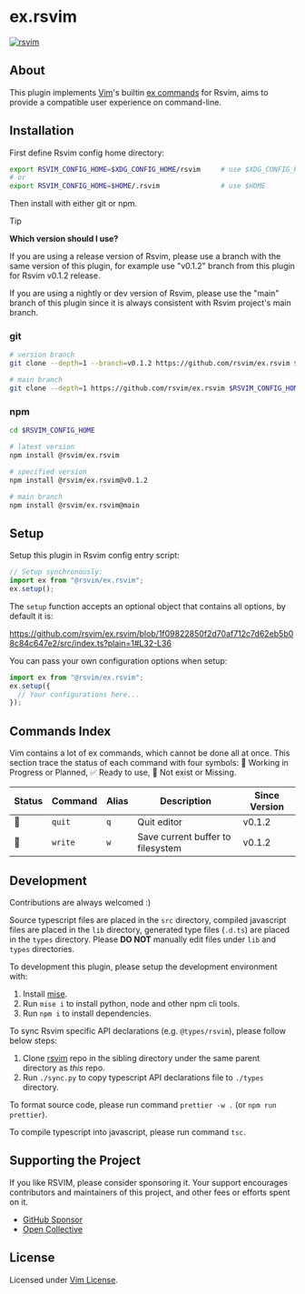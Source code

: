 # ex.rsvim

<a href="https://www.npmjs.com/package/@rsvim/ex.rsvim"><img alt="rsvim" src="https://img.shields.io/npm/v/%40rsvim%2Fex.rsvim" /></a>

## About

This plugin implements [Vim](https://www.vim.org/)'s builtin [ex commands](https://vimhelp.org/index.txt.html#index.txt) for Rsvim, aims to provide a compatible user experience on command-line.

## Installation

First define Rsvim config home directory:

```bash
export RSVIM_CONFIG_HOME=$XDG_CONFIG_HOME/rsvim     # use $XDG_CONFIG_HOME
# or
export RSVIM_CONFIG_HOME=$HOME/.rsvim               # use $HOME
```

Then install with either git or npm.

> [!TIP]
>
> **Which version should I use?**
>
> If you are using a release version of Rsvim, please use a branch with the same version of this plugin, for example use "v0.1.2" branch from this plugin for Rsvim v0.1.2 release.
>
> If you are using a nightly or dev version of Rsvim, please use the "main" branch of this plugin since it is always consistent with Rsvim project's main branch.

### git

```bash
# version branch
git clone --depth=1 --branch=v0.1.2 https://github.com/rsvim/ex.rsvim $RSVIM_CONFIG_HOME/@rsvim/ex.rsvim

# main branch
git clone --depth=1 https://github.com/rsvim/ex.rsvim $RSVIM_CONFIG_HOME/@rsvim/ex.rsvim
```

### npm

```bash
cd $RSVIM_CONFIG_HOME

# latest version
npm install @rsvim/ex.rsvim

# specified version
npm install @rsvim/ex.rsvim@v0.1.2

# main branch
npm install @rsvim/ex.rsvim@main
```

## Setup

Setup this plugin in Rsvim config entry script:

```javascript
// Setup synchronously:
import ex from "@rsvim/ex.rsvim";
ex.setup();
```

The `setup` function accepts an optional object that contains all options, by default it is:

https://github.com/rsvim/ex.rsvim/blob/1f09822850f2d70af712c7d62eb5b08c84c647e2/src/index.ts?plain=1#L32-L36

You can pass your own configuration options when setup:

```javascript
import ex from "@rsvim/ex.rsvim";
ex.setup({
  // Your configurations here...
});
```

## Commands Index

Vim contains a lot of ex commands, which cannot be done all at once. This section trace the status of each command with four symbols: 🚧 Working in Progress or Planned, ✅ Ready to use, 🔴 Not exist or Missing.

| Status | Command | Alias | Description                       | Since Version |
| ------ | ------- | ----- | --------------------------------- | ------------- |
| 🚧     | `quit`  | `q`   | Quit editor                       | v0.1.2        |
| 🚧     | `write` | `w`   | Save current buffer to filesystem | v0.1.2        |

## Development

Contributions are always welcomed :)

Source typescript files are placed in the `src` directory, compiled javascript files are placed in the `lib` directory, generated type files (`.d.ts`) are placed in the `types` directory. Please **DO NOT** manually edit files under `lib` and `types` directories.

To development this plugin, please setup the development environment with:

1. Install [mise](https://github.com/jdx/mise).
2. Run `mise i` to install python, node and other npm cli tools.
3. Run `npm i` to install dependencies.

To sync Rsvim specific API declarations (e.g. `@types/rsvim`), please follow below steps:

1. Clone [rsvim](https://github.com/rsvim/rsvim) repo in the sibling directory under the same parent directory as _this_ repo.
2. Run `./sync.py` to copy typescript API declarations file to `./types` directory.

To format source code, please run command `prettier -w .` (or `npm run prettier`).

To compile typescript into javascript, please run command `tsc`.

## Supporting the Project

If you like RSVIM, please consider sponsoring it. Your support encourages contributors and maintainers of this project, and other fees or efforts spent on it.

- [GitHub Sponsor](https://github.com/sponsors/rsvim)
- [Open Collective](https://opencollective.com/rsvim)

## License

Licensed under [Vim License](https://github.com/rsvim/ex.rsvim/blob/main/LICENSE.txt).
